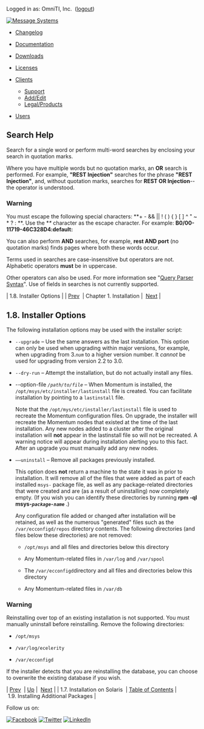 Logged in as: OmniTI, Inc.  ([logout](https://support.messagesystems.com/logout.php))

[![Message Systems](https://support.messagesystems.com/images/ms-white205.png)](https://support.messagesystems.com/start.php) 

*   [Changelog](https://support.messagesystems.com/start.php?show=changelog)
*   [Documentation](https://support.messagesystems.com/docs/)
*   [Downloads](https://support.messagesystems.com/start.php)

*   [Licenses](https://support.messagesystems.com/license_summary.php)
*   <a href="">Clients</a>
    *   [Support](https://support.messagesystems.com/cs.php)
    *   [Add/Edit](https://support.messagesystems.com/edit_client.php)
    *   [Legal/Products](https://support.messagesystems.com/edit_products.php)
*   [Users](https://support.messagesystems.com/edit_customer.php)

## Search Help

Search for a single word or perform multi-word searches by enclosing your search in quotation marks.

Where you have multiple words but no quotation marks, an **OR** search is performed. For example, **"REST Injection"** searches for the phrase **"REST Injection"**, and, without quotation marks, searches for **REST OR Injection**--the operator is understood.

### Warning

You must escape the following special characters: **+ - && || ! ( ) { } [ ] ^ " ~ * ? : \**. Use the **\** character as the escape character. For example: **B0/00-11719-46C328D4\:default\:**

You can also perform **AND** searches, for example, **rest AND port** (no quotation marks) finds pages where both these words occur.

Terms used in searches are case-insensitive but operators are not. Alphabetic operators **must** be in uppercase.

Other operators can also be used. For more information see "[Query Parser Syntax](https://lucene.apache.org/core/old_versioned_docs/versions/3_0_0/queryparsersyntax.html)". Use of fields in searches is not currently supported.

| 1.8. Installer Options |
| [Prev](install.solaris.php)  | Chapter 1. Installation |  [Next](install.additional.packages.php) |

## 1.8. Installer Options

The following installation options may be used with the installer script:

*   `--upgrade` – Use the same answers as the last installation. This option can only be used when upgrading within major versions, for example, when upgrading from 3.*`num`* to a higher version number. It *cannot* be used for upgrading from version 2.2 to 3.0.

*   `--dry-run` – Attempt the installation, but do not actually install any files.

*   --option-file *`/path/to/file`* – When Momentum is installed, the `/opt/msys/etc/installer/lastinstall` file is created. You can facilitate installation by pointing to a `lastinstall` file.

    Note that the `/opt/mys/etc/installer/lastinstall` file is used to recreate the Momentum configuration files. On upgrade, the installer will recreate the Momentum nodes that existed at the time of the last installation. Any new nodes added to a cluster after the original installation will **not** appear in the lastinstall file so will not be recreated. A warning notice will appear during installation alerting you to this fact. After an upgrade you must manually add any new nodes.

*   `––uninstall` – Remove all packages previously installed.

    This option does **not** return a machine to the state it was in prior to installation. It will remove all of the files that were added as part of each installed `msys-` package file, as well as any package-related directories that were created and are (as a result of uninstalling) now completely empty. (If you wish you can identify these directories by running **rpm -ql msys-*`package-name`***                          .)

    Any configuration file added or changed after installation will be retained, as well as the numerous "generated" files such as the `/var/ecconfigd/repos` directory contents. The following directories (and files below these directories) are not removed:

    *   `/opt/msys` and all files and directories below this directory

    *   Any Momentum-related files in `/var/log` and `/var/spool`

    *   The `/var/ecconfigd`directory and all files and directories below this directory

    *   Any Momentum-related files in `/var/db`

### Warning

Reinstalling over top of an existing installation is not supported. You must manually uninstall before reinstalling. Remove the following directories:

*   `/opt/msys`

*   `/var/log/ecelerity`

*   `/var/ecconfigd`

If the installer detects that you are reinstalling the database, you can choose to overwrite the existing database if you wish.

| [Prev](install.solaris.php)  | [Up](install.php) |  [Next](install.additional.packages.php) |
| 1.7. Installation on Solaris  | [Table of Contents](index.php) |  1.9. Installing Additional Packages |

Follow us on:

[![Facebook](https://support.messagesystems.com/images/icon-facebook.png)](http://www.facebook.com/messagesystems) [![Twitter](https://support.messagesystems.com/images/icon-twitter.png)](http://twitter.com/#!/MessageSystems) [![LinkedIn](https://support.messagesystems.com/images/icon-linkedin.png)](http://www.linkedin.com/company/message-systems)